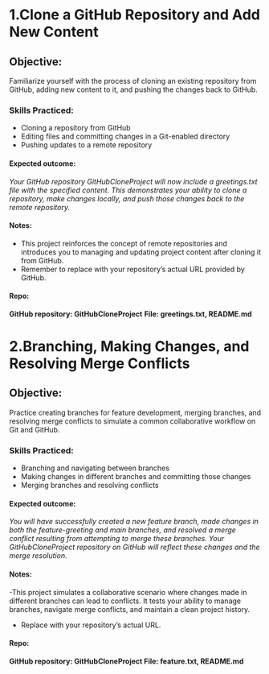 # 1.Clone a GitHub Repository and Add New Content

## Objective: 
Familiarize yourself with the process of cloning an existing repository from GitHub, adding new content to it, and pushing the changes back to GitHub.

### Skills Practiced:

- Cloning a repository from GitHub
- Editing files and committing changes in a Git-enabled directory
- Pushing updates to a remote repository

#### Expected outcome:
*Your GitHub repository GitHubCloneProject will now include a greetings.txt file with the specified content. This demonstrates your ability to clone a repository, make changes locally, and push those changes back to the remote repository.*

#### Notes:

- This project reinforces the concept of remote repositories and introduces you to managing and updating project content after cloning it from GitHub. 
- Remember to replace <REPOSITORY-URL> with your repository’s actual URL provided by GitHub.

#### Repo:

**GitHub repository: GitHubCloneProject**
**File: greetings.txt, README.md**

# 2.Branching, Making Changes, and Resolving Merge Conflicts

## Objective: 
Practice creating branches for feature development, merging branches, and resolving merge conflicts to simulate a common collaborative workflow on Git and GitHub.

### Skills Practiced:

- Branching and navigating between branches
- Making changes in different branches and committing those changes
- Merging branches and resolving conflicts

#### Expected outcome:

*You will have successfully created a new feature branch, made changes in both the feature-greeting and main branches, and resolved a merge conflict resulting from attempting to merge these branches. Your GitHubCloneProject repository on GitHub will reflect these changes and the merge resolution.*

#### Notes:

-This project simulates a collaborative scenario where changes made in different branches can lead to conflicts. It tests your ability to manage branches, navigate merge conflicts, and maintain a clean project history.
- Replace <REPOSITORY-URL> with your repository’s actual URL.

#### Repo:

**GitHub repository: GitHubCloneProject
File: feature.txt, README.md**
